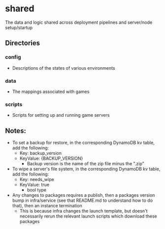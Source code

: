 # shared
The data and logic shared across deployment pipelines and server/node setup/startup

## Directories
### config
- Descriptions of the states of various environments

### data
- The mappings associated with games

### scripts
- Scripts for setting up and running game servers

## Notes:
- To set a backup for restore, in the corresponding DynamoDB kv table, add the following:
    - Key: backup_version
    - KeyValue: {BACKUP_VERSION}
        - Backup version is the name of the zip file minus the ".zip"
- To wipe a server's file system, in the corresponding DynamoDB kv table, add the following:
    - Key: needs_wipe
    - KeyValue: true
        - bool type
- Any changes to packages requires a publish, then a packages version bump in infra/service (see that README.md to understand how to do that), then an instance termination
    - This is because infra changes the launch template, but doesn't necessarily rerun the relevant launch scripts which download these packages